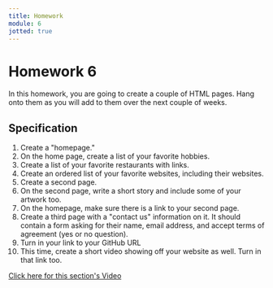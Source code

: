 ```yaml
---
title: Homework
module: 6
jotted: true
---
```


# Homework 6

In this homework, you are going to create a couple of HTML pages.  Hang onto them as you will add to them over the next couple of weeks.

## Specification

1. Create a "homepage."
2. On the home page, create a list of your favorite hobbies.
3. Create a list of your favorite restaurants with links.
4. Create an ordered list of your favorite websites, including their websites.
5. Create a second page.
6. On the second page, write a short story and include some of your artwork too.
7. On the homepage, make sure there is a link to your second page.
8.  Create a third page with a "contact us" information on it.  It should contain a form asking for their name, email address, and accept terms of agreement (yes or no question).
9.  Turn in your link to your GitHub URL
10. This time, create a short video showing off your website as well.  Turn in that link too.

<!-- video -->
<a href="https://umontana.zoom.us/recording/play/SZ2PK8JMlWqNcKljUyUqxmYSxygkae_QbXy6qTisTPQvEHQZqVwt4umW4EekdVYp?continueMode=true" target="_new">Click here for this section's Video</a>
